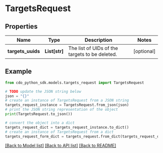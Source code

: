 # TargetsRequest


## Properties

Name | Type | Description | Notes
------------ | ------------- | ------------- | -------------
**targets_uuids** | **List[str]** | The list of UIDs of the targets to be deleted. | [optional] 

## Example

```python
from cdo_python_sdk.models.targets_request import TargetsRequest

# TODO update the JSON string below
json = "{}"
# create an instance of TargetsRequest from a JSON string
targets_request_instance = TargetsRequest.from_json(json)
# print the JSON string representation of the object
print(TargetsRequest.to_json())

# convert the object into a dict
targets_request_dict = targets_request_instance.to_dict()
# create an instance of TargetsRequest from a dict
targets_request_form_dict = targets_request.from_dict(targets_request_dict)
```
[[Back to Model list]](../README.md#documentation-for-models) [[Back to API list]](../README.md#documentation-for-api-endpoints) [[Back to README]](../README.md)


